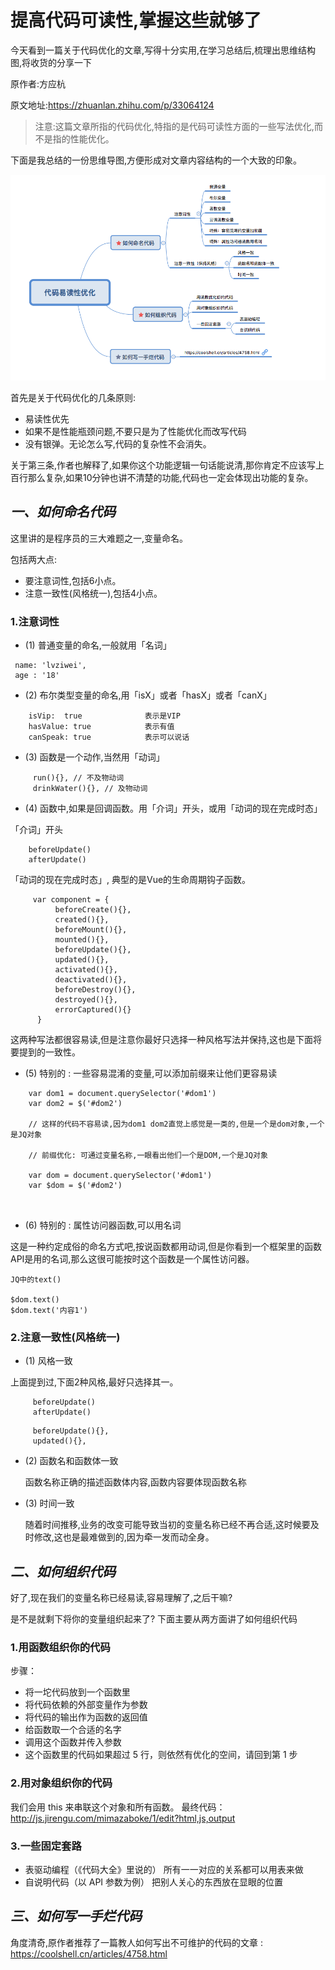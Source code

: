 # 提高代码可读性,掌握这些就够了

今天看到一篇关于代码优化的文章,写得十分实用,在学习总结后,梳理出思维结构图,将收货的分享一下

原作者:方应杭

原文地址:https://zhuanlan.zhihu.com/p/33064124

>注意:这篇文章所指的代码优化,特指的是代码可读性方面的一些写法优化,而不是指的性能优化。

下面是我总结的一份思维导图,方便形成对文章内容结构的一个大致的印象。

![代码优化结构图](./代码优化.png)


首先是关于代码优化的几条原则:

- 易读性优先
- 如果不是性能瓶颈问题,不要只是为了性能优化而改写代码
- 没有银弹。无论怎么写,代码的复杂性不会消失。

关于第三条,作者也解释了,如果你这个功能逻辑一句话能说清,那你肯定不应该写上百行那么复杂,如果10分钟也讲不清楚的功能,代码也一定会体现出功能的复杂。

## ***一、如何命名代码***

这里讲的是程序员的三大难题之一,变量命名。

包括两大点:
- 要注意词性,包括6小点。
- 注意一致性(风格统一),包括4小点。

### 1.注意词性

- (1) 普通变量的命名,一般就用「名词」
```
 name: 'lvziwei',
 age : '18'
```

- (2) 布尔类型变量的命名,用「isX」或者「hasX」或者「canX」

```
    isVip:  true              表示是VIP
    hasValue: true            表示有值
    canSpeak: true            表示可以说话
```

- (3) 函数是一个动作,当然用「动词」

```
     run(){}, // 不及物动词
     drinkWater(){}, // 及物动词

```

- (4) 函数中,如果是回调函数。用「介词」开头，或用「动词的现在完成时态」

「介词」开头
```
    beforeUpdate()
    afterUpdate()

```
「动词的现在完成时态」, 典型的是Vue的生命周期钩子函数。
```
     var component = {
          beforeCreate(){},
          created(){},
          beforeMount(){},
          mounted(){},
          beforeUpdate(){},
          updated(){},
          activated(){},
          deactivated(){},
          beforeDestroy(){},
          destroyed(){},
          errorCaptured(){}
      }
```

这两种写法都很容易读,但是注意你最好只选择一种风格写法并保持,这也是下面将要提到的一致性。

- (5) 特别的 : 一些容易混淆的变量,可以添加前缀来让他们更容易读

```
    var dom1 = document.querySelector('#dom1')
    var dom2 = $('#dom2')
    
    // 这样的代码不容易读,因为dom1 dom2直觉上感觉是一类的,但是一个是dom对象,一个是JQ对象
    
    // 前缀优化: 可通过变量名称,一眼看出他们一个是DOM,一个是JQ对象
    
    var dom = document.querySelector('#dom1')
    var $dom = $('#dom2')
    
    
```

- (6) 特别的 : 属性访问器函数,可以用名词

这是一种约定成俗的命名方式吧,按说函数都用动词,但是你看到一个框架里的函数API是用的名词,那么这很可能按时这个函数是一个属性访问器。

```
JQ中的text()

$dom.text()
$dom.text('内容1')

```

### 2.注意一致性(风格统一)

- (1) 风格一致

上面提到过,下面2种风格,最好只选择其一。
```
     beforeUpdate()
     afterUpdate()
```

```
     beforeUpdate(){},
     updated(){},
```

- (2) 函数名和函数体一致

    函数名称正确的描述函数体内容,函数内容要体现函数名称

- (3) 时间一致

    随着时间推移,业务的改变可能导致当初的变量名称已经不再合适,这时候要及时修改,这也是最难做到的,因为牵一发而动全身。


## ***二、如何组织代码*** 

好了,现在我们的变量名称已经易读,容易理解了,之后干嘛?

是不是就剩下将你的变量组织起来了? 下面主要从两方面讲了如何组织代码

### 1.用函数组织你的代码

步骤：

- 将一坨代码放到一个函数里
- 将代码依赖的外部变量作为参数
- 将代码的输出作为函数的返回值
- 给函数取一个合适的名字
- 调用这个函数并传入参数
- 这个函数里的代码如果超过 5 行，则依然有优化的空间，请回到第 1 步

### 2.用对象组织你的代码

我们会用 this 来串联这个对象和所有函数。
最终代码：http://js.jirengu.com/mimazaboke/1/edit?html,js,output

### 3.一些固定套路

- 表驱动编程（《代码大全》里说的）
 所有一一对应的关系都可以用表来做
- 自说明代码（以 API 参数为例）
 把别人关心的东西放在显眼的位置


## ***三、如何写一手烂代码***

角度清奇,原作者推荐了一篇教人如何写出不可维护的代码的文章 : https://coolshell.cn/articles/4758.html




